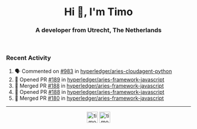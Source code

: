 <h1 align="center">Hi 👋, I'm Timo</h1>
<h3 align="center">A developer from Utrecht, The Netherlands</h3>
<br/>
<!-- https://github.com/rahuldkjain/github-profile-readme-generator --!>

<!--  <p align="left"><img src="https://github-readme-stats.vercel.app/api?username=timoglastra&show_icons=true&count_private=true&" alt="timoglastra" /></p> --!>

<!--
Github language stats
<p align="left"><img src="https://github-readme-stats.vercel.app/api/top-langs/?username=timoglastra&layout=compact" alt="timoglastra" /><p>
-->

<!-- Codestats language stats -->
<!-- <p align="left"><img src="https://codestats-readme.vercel.app/api/top-langs/?username=timoglastra&layout=compact&language_count=12" alt="timoglastra" /><p>    --!>
  
<h3>Recent Activity</h3>

<!--START_SECTION:activity-->
1. 🗣 Commented on [#983](https://github.com/hyperledger/aries-cloudagent-python/issues/983) in [hyperledger/aries-cloudagent-python](https://github.com/hyperledger/aries-cloudagent-python)
2. 💪 Opened PR [#189](https://github.com/hyperledger/aries-framework-javascript/pull/189) in [hyperledger/aries-framework-javascript](https://github.com/hyperledger/aries-framework-javascript)
3. 🎉 Merged PR [#188](https://github.com/hyperledger/aries-framework-javascript/pull/188) in [hyperledger/aries-framework-javascript](https://github.com/hyperledger/aries-framework-javascript)
4. 💪 Opened PR [#188](https://github.com/hyperledger/aries-framework-javascript/pull/188) in [hyperledger/aries-framework-javascript](https://github.com/hyperledger/aries-framework-javascript)
5. 🎉 Merged PR [#180](https://github.com/hyperledger/aries-framework-javascript/pull/180) in [hyperledger/aries-framework-javascript](https://github.com/hyperledger/aries-framework-javascript)
<!--END_SECTION:activity-->

---

<p align="center">
<a href="https://twitter.com/timoglastra" target="blank"><img align="center" src="https://cdn.jsdelivr.net/npm/simple-icons@3.0.1/icons/twitter.svg" alt="timoglastra" height="30" width="30" /></a>
<a href="https://linkedin.com/in/timoglastra" target="blank"><img align="center" src="https://cdn.jsdelivr.net/npm/simple-icons@3.0.1/icons/linkedin.svg" alt="timoglastra" height="30" width="30" /></a>
</p>



